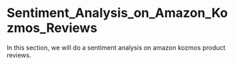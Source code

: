 # Sentiment_Analysis_on_Amazon_Kozmos_Reviews
 In this section, we will do a sentiment analysis on amazon kozmos product reviews. 
